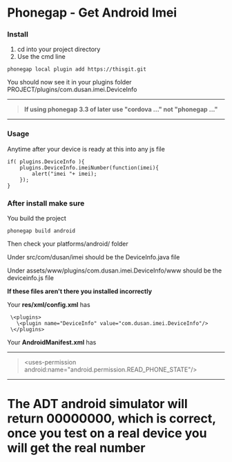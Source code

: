 # Phonegap - Get Android Imei

### Install

1. cd into your project directory
2. Use the cmd line

```
phonegap local plugin add https://thisgit.git
```

You should now see it in your plugins folder PROJECT/plugins/com.dusan.imei.DeviceInfo

---
> **If using phonegap 3.3 of later use "cordova ..." not "phonegap ..."**

---

### Usage

Anytime after your device is ready at this into any js file

```
if( plugins.DeviceInfo ){
    plugins.DeviceInfo.imeiNumber(function(imei){
        alert("imei "+ imei);                   
    });
}
```

### After install make sure

You build the project

```
phonegap build android
```

Then check your platforms/android/ folder

Under src/com/dusan/imei should be the DeviceInfo.java file

Under assets/www/plugins/com.dusan.imei.DeviceInfo/www should be the deviceinfo.js file 

**If these files aren't there you installed incorrectly**


Your **res/xml/config.xml** has

```
 \<plugins>
   \<plugin name="DeviceInfo" value="com.dusan.imei.DeviceInfo"/>
 \</plugins>

```

Your **AndroidManifest.xml** has

---
> \<uses-permission android:name="android.permission.READ_PHONE_STATE"/>

---

# The ADT android simulator will return 00000000, which is correct, once you test on a real device you will get the real number

